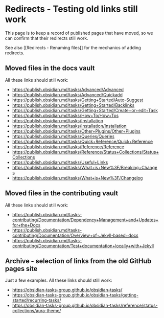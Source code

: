 # Redirects - Testing old links still work

This page is to keep a record of published pages that have moved, so we can confirm that their redirects still work.

See also [[Redirects - Renaming files]] for the mechanics of adding redirects.

## Moved files in the docs vault

All these links should still work:

<!-- Alphabetical order, please -->

- <https://publish.obsidian.md/tasks/Advanced/Advanced>
- <https://publish.obsidian.md/tasks/Advanced/Quickadd>
- <https://publish.obsidian.md/tasks/Getting+Started/Auto-Suggest>
- <https://publish.obsidian.md/tasks/Getting+Started/Backlinks>
- <https://publish.obsidian.md/tasks/Getting+Started/Create+or+edit+Task>
- <https://publish.obsidian.md/tasks/How+To/How+Tos>
- <https://publish.obsidian.md/tasks/Installation>
- <https://publish.obsidian.md/tasks/Installation/Installation>
- <https://publish.obsidian.md/tasks/Other+Plugins/Other+Plugins>
- <https://publish.obsidian.md/tasks/Queries/Queries>
- <https://publish.obsidian.md/tasks/Quick+Reference/Quick+Reference>
- <https://publish.obsidian.md/tasks/Reference/Reference>
- <https://publish.obsidian.md/tasks/Reference/Status+Collections/Status+Collections>
- <https://publish.obsidian.md/tasks/Useful+Links>
- <https://publish.obsidian.md/tasks/What+is+New%3F/Breaking+Changes>
- <https://publish.obsidian.md/tasks/What+is+New%3F/Changelog>

## Moved files in the contributing vault

All these links should still work:

<!-- Alphabetical order, please -->

- <https://publish.obsidian.md/tasks-contributing/Documentation/Dependency+Management+and+Updates+for+the+Docs>
- <https://publish.obsidian.md/tasks-contributing/Documentation/Overview+of+Jekyll-based+docs>
- <https://publish.obsidian.md/tasks-contributing/Documentation/Test+documentation+locally+with+Jekyll>

## Archive - selection of links from the old GitHub pages site

Just a few examples. All these links should still work:

- <https://obsidian-tasks-group.github.io/obsidian-tasks/>
- <https://obsidian-tasks-group.github.io/obsidian-tasks/getting-started/recurring-tasks/>
- <https://obsidian-tasks-group.github.io/obsidian-tasks/reference/status-collections/aura-theme/>
